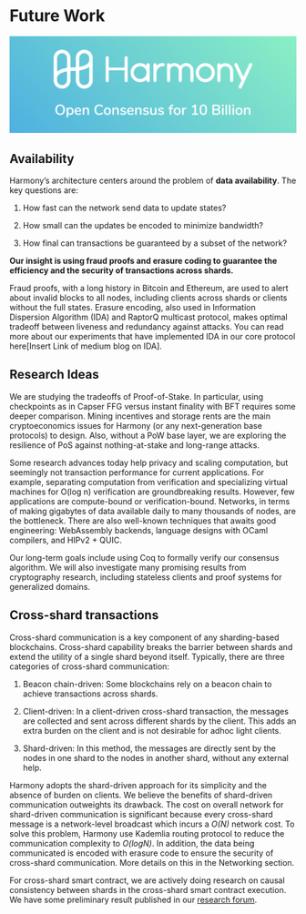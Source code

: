 # Future Work

![Harmony Open Consensus for 10 Billion](../img/harmony10Billion.png)

## Availability


Harmony’s architecture centers around the problem of **data availability**. The key questions are:

1. How fast can the network send data to update states?

2. How small can the updates be encoded to minimize bandwidth?

3. How final can transactions be guaranteed by a subset of the network?

**Our insight is using fraud proofs and erasure coding to guarantee the efficiency and the security of transactions across shards.**

Fraud proofs, with a long history in Bitcoin and Ethereum, are used to alert about invalid blocks to all nodes, including clients across shards or clients without the full states. Erasure encoding, also used in Information Dispersion Algorithm (IDA) and RaptorQ multicast protocol, makes optimal tradeoff between liveness and redundancy against attacks. You can read more about our experiments that have implemented IDA in our core protocol here[Insert Link of medium blog on IDA].



## Research Ideas


We are studying the tradeoffs of Proof-of-Stake. In particular, using checkpoints as in Capser FFG versus instant finality with BFT requires some deeper comparison. Mining incentives and storage rents are the main cryptoeconomics issues for Harmony (or any next-generation base protocols) to design. Also, without a PoW base layer, we are exploring the resilience of PoS against nothing-at-stake and long-range attacks. 

Some research advances today help privacy and scaling computation, but seemingly not transaction performance for current applications. For example, separating computation from verification and specializing virtual machines for O(log n) verification are groundbreaking results. However, few applications are compute-bound or verification-bound.
Networks, in terms of making gigabytes of data available daily to many thousands of nodes, are the bottleneck.
There are also well-known techniques that awaits good engineering: WebAssembly backends, language designs with OCaml compilers, and HIPv2 + QUIC.

Our long-term goals include using Coq to formally verify our consensus algorithm. We will also investigate many promising results from cryptography research, including stateless clients and proof systems for generalized domains.





## Cross-shard transactions


Cross-shard communication is a key component of any sharding-based blockchains. Cross-shard capability breaks the barrier between shards and extend the utility of a single shard beyond itself. Typically, there are three categories of cross-shard communication:

1. Beacon chain-driven: Some blockchains rely on a beacon chain to achieve transactions across shards. 

2. Client-driven: In a client-driven cross-shard transaction, the messages are collected and sent across different shards by the client. This adds an extra burden on the client and is not desirable for adhoc light clients.

3. Shard-driven: In this method, the messages are directly sent by the nodes in one shard to the nodes in another shard, without any external help.

Harmony adopts the shard-driven approach for its simplicity and the absence of burden on clients. We believe the benefits of shard-driven communication outweights its drawback. The cost on overall network for shard-driven communication is significant because every cross-shard message is a network-level broadcast which incurs a _O(N)_ network cost. To solve this problem, Harmony use Kademlia routing protocol to reduce the communication complexity to _O(logN)_. In addition, the data being communicated is encoded with erasure code to ensure the security of cross-shard communication. More details on this in the Networking section. 

For cross-shard smart contract, we are actively doing research on causal consistency between shards in the cross-shard smart contract execution. We have some preliminary result published in our [research forum](https://talk.harmony.one/t/ideas-towards-a-scalable-smart-contract-architecture-for-a-sharded-blockchain/83).

